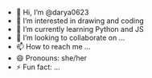 - 👋 Hi, I’m @darya0623
- 👀 I’m interested in drawing and coding
- 🌱 I’m currently learning Python and JS
- 💞️ I’m looking to collaborate on ...
- 📫 How to reach me ...
- 😄 Pronouns: she/her
- ⚡ Fun fact: ...

<!---
darya0623/darya0623 is a ✨ special ✨ repository because its `README.md` (this file) appears on your GitHub profile.
You can click the Preview link to take a look at your changes.
--->

